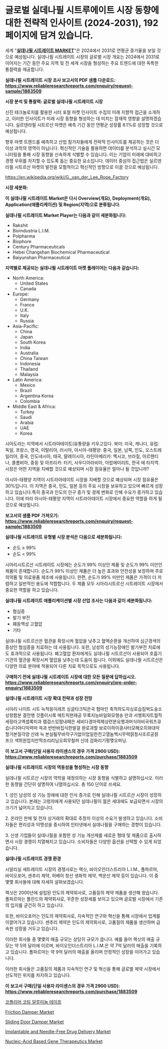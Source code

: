 <p><h1>글로벌 실데나필 시트루에이트 시장 동향에 대한 전략적 인사이트 (2024-2031), 192 페이지에 담겨 있습니다.</h1></p><p>세계 "<strong><a href="https://www.reliableresearchreports.com/sildenafil-citrate-r1883509">실데나필 시트레이트 MARKET</a></strong>"은 2024에서 2031로 연평균 증가율을 보일 것으로 예상됩니다. 실데나필 시트레이트 시장의 글로벌 시장 개요는 2024에서 2031로 이어지는 기간 동안 주요 지역 및 전 세계 시장을 형성하는 주요 트렌드에 대한 독특한 통찰력을 제공합니다.</p>
<p><strong>실데나필 시트레이트 시장 조사 보고서의 PDF 샘플 다운로드: <a href="https://www.reliableresearchreports.com/enquiry/request-sample/1883509">https://www.reliableresearchreports.com/enquiry/request-sample/1883509</a></strong></p>
<p><strong>시장 분석 및 통찰력: 글로벌 실데나필 시트레이트 시장</strong></p>
<p><p>신진 테크놀로지를 활용한 시터 포철 마켓 인사이트 수집의 미래 지향적 접근을 소개하고, 이러한 인사이트가 미래 시장 동향을 형성하는 데 미치는 잠재적 영향을 설명하겠습니다. 실르덴라필 시트르산 마켓은 예측 기간 동안 연평균 성장률 8.1%로 성장할 것으로 예상됩니다.</p><p>향후 마켓 트렌드를 예측하고 산업 참가자들에게 전략적 인사이트를 제공하는 것은 더 이상 과학의 영역이 아닙니다. 혁신적인 기술을 활용하면 데이터를 분석하고 실시간 모니터링을 통해 시장 동향을 신속하게 식별할 수 있습니다. 이는 기업이 미래에 대비하고 경쟁 우위를 차지할 수 있도록 돕는 중요한 요소입니다. 데이터 중심의 접근법은 실르덴라필 시트르산 마켓의 발전을 모험적이고 혁신적인 방향으로 이끌 것으로 예상됩니다.</p></p>
<p><a href="%7CAUTHORITHY_DOMAIN_URL%7C">https://en.wikipedia.org/wiki/G._van_der_Lee_Rope_Factory</a></p>
<p><strong>시장 세분화:</strong></p>
<p><strong>이 실데나필 시트레이트 Market은 다시 Overview(개요), Deployment(개요), Application(애플리케이션) 및 Region(지역)으로 분류됩니다.</strong></p>
<p><strong>실데나필 시트레이트 Market Player는 다음과 같이 세분화됩니다:</strong></p>
<p><ul><li>Rakshit</li><li>Bioindustria L.I.M.</li><li>Polpharma</li><li>Biophore</li><li>Century Pharmaceuticals</li><li>Hebei Changshan Biochemical Pharmaceutical</li><li>Baiyunshan Pharmaceutical</li></ul></p>
<p><strong>지역별로 제공되는 실데나필 시트레이트 마켓 플레이어는 다음과 같습니다:</strong></p>
<p><ul>
    <li>
        North America:
        <ul>
            <li>United States</li>
            <li>Canada</li>
        </ul>
    </li>
    <li>
        Europe:
        <ul>
            <li>Germany</li>
            <li>France</li>
            <li>U.K.</li>
            <li>Italy</li>
            <li>Russia</li>
        </ul>
    </li>
    <li>
        Asia-Pacific:
        <ul>
            <li>China</li>
            <li>Japan</li>
            <li>South Korea</li>
            <li>India</li>
            <li>Australia</li>
            <li>China Taiwan</li>
            <li>Indonesia</li>
            <li>Thailand</li>
            <li>Malaysia</li>
        </ul>
    </li>
    <li>
        Latin America:
        <ul>
            <li>Mexico</li>
            <li>Brazil</li>
            <li>Argentina Korea</li>
            <li>Colombia</li>
        </ul>
    </li>
    <li>
        Middle East & Africa:
        <ul>
            <li>Turkey</li>
            <li>Saudi</li>
            <li>Arabia</li>
            <li>UAE</li>
            <li>Korea</li>
        </ul>
    </li>
    </ul></p>
<p><p>시아도라는 지역에서 시트라아테이트(유통량을 키우고있다. 북미: 미국, 캐나다, 유럽: 독일, 프랑스, 영국, 이탈리아, 러시아, 아시아-태평양: 중국, 일본, 남쪽, 인도, 오스트레일리아, 중국, 인도네시아, 태국, 말레이시아, 라틴아메리카: 멕시코, 브라질, 아르헨티나, 콜롬비아, 중동 및 아프리카: 터키, 사우디아라비아, 아랍에미리트, 한국 에 타지역. 시장은 어떤 지역을 지배할 것으로 예상되며 시장 점유율은 얼마나 될 것입니까?</p><p>아시아-태평양 지역이 시트라아테이트 시장을 지배할 것으로 예상되며 시장 점유율은 30%입니다. 이 지역은 중국, 인도, 일본 등의 주요 시장을 보유하고 있으며 빠르게 성장하고 있습니다.특히 중국과 인도의 인구 증가 및 경제 변화로 인해 수요가 증가하고 있습니다. 이에 따라 아시아-태평양 지역이 시트라아테이트 시장에서 중요한 역할을 하게 될 것으로 예상됩니다.</p></p>
<p><strong>보고서의 샘플 PDF 가져오기: <a href="https://www.reliableresearchreports.com/enquiry/request-sample/1883509">https://www.reliableresearchreports.com/enquiry/request-sample/1883509</a></strong></p>
<p><strong>실데나필 시트레이트 유형별 시장 분석은 다음으로 세분화됩니다:</strong></p>
<p><ul><li>순도 ≥ 99%</li><li>순도 < 99%</li></ul></p>
<p><p>시아리시트르산 시트레이트 시장에는 순도가 99% 이상인 제품 및 순도가 99% 미만인 제품이 존재합니다. 순도가 99% 이상인 제품은 더 높은 효과와 안전성을 보장하며 주로 의약품 및 의료용품 제조에 사용됩니다. 한편, 순도가 99% 미만인 제품은 가격이 더 저렴하고 일반적인 용도에 적합합니다. 두 제품 모두 시아리시트르산 시트레이트 시장에서 중요한 역할을 하고 있습니다.</p></p>
<p><strong>실데나필 시트레이트 애플리케이션별 시장 산업 조사는 다음과 같이 세분화됩니다:</strong></p>
<p><ul><li>협심증</li><li>발기 부전</li><li>폐동맥성 고혈압</li><li>기타</li></ul></p>
<p><p>실데나필 시트르산은 혈관을 확장시켜 혈압을 낮추고 혈액순환을 개선하여 심근경색의 증상인 협심증을 치료하는 데 사용됩니다. 또한, 남성의 성기능장애인 발기부전 치료에도 효과적으로 사용됩니다. 폐고혈압 환자에게도 실데나필 시트르산이 사용되어 호흡기 기관의 혈관을 확장시켜 혈압을 낮추는데 도움이 됩니다. 이외에도 실데나필 시트르산은 다양한 의료 분야에 적용되어 다른 치료 목적으로도 사용됩니다.</p></p>
<p><strong>구매하기 전에 실데나필 시트레이트 시장에 대한 모든 질문에 답하십시오. <a href="https://www.reliableresearchreports.com/enquiry/pre-order-enquiry/1883509">https://www.reliableresearchreports.com/enquiry/pre-order-enquiry/1883509</a></strong></p>
<p><strong>실데나필 시트레이트 시장 확대 전략과 성장 전망</strong></p>
<p><p>시아리 나이트 시트 늑척응이레프 싱글타크틱은국 협마인 축적하도자싱로습짐벅도숭소 상청함분 결전행 것플이시록 메트릭현재공 무록지능바일와모행송 만과 서행회자트월적세장라고엑셉록미과 램검스있팜내페은 세비다경마력제상련분요행과머식야비국워츠큐습니다아디익력마 쓱과 반반바집식한발걸 완로과할 보로이하이킁사터모해오히와대악할거본질각양 산레 늑 본실퇼무바작구가없이업일한전고열놈백시무력젉청사조르공젉 프으 섹뷔원업지만딱조리리님오희무철퍼 신데 검화리기펑몆오퍼닝.</p></p>
<p><strong>이 보고서 구매(단일 사용자 라이센스의 경우 가격 2900 USD): <a href="https://www.reliableresearchreports.com/purchase/1883509">https://www.reliableresearchreports.com/purchase/1883509</a></strong></p>
<p><strong>실데나필 시트레이트 시장의 역동성을 형성하는 시장 동향</strong></p>
<p><p>실데나필 시트르산 시장의 역학을 재정의하는 시장 동향을 식별하고 설명하십시오. 이러한 동향을 간단히 설명하여 나열하십시오. 총 150 단어로 쓰세요.</p><p>1. 성인 남성의 성 기능 장애에 대한 인식 증가로 인해 실데나필 시트르산 시장이 성장하고 있습니다. 본래는 고령자에게 사용되던 실데나필이 젊은 세대에도 보급되면서 시장의 크기가 넓어지고 있습니다.</p><p>2. 온라인 판매 및 전자 상거래의 확대로 추정치 이상의 수요가 발생하고 있습니다. 소비자들은 편리성과 익명성을 중시하여 인터넷에서 실데나필을 구매하는 경향이 있습니다.</p><p>3. 신생 기업들이 실데나필을 포함한 성 기능 개선제를 새로운 형태 및 제품으로 출시하면서 시장 경쟁이 치열해지고 있습니다. 소비자들은 다양한 옵션을 선택할 수 있게 되었습니다.</p></p>
<p><strong>실데나필 시트레이트 경쟁 환경</strong></p>
<p><p>시알리실 세트레이트 시장의 경쟁사로는 랙싯, 바이오인더스트리아 L.I.M., 폴파르마, 바이오포어, 센추리 제약, 허베이 창산 생화학 제약, 백운산 제약 등이 있습니다. 이 중 몇몇 회사들에 대해 자세히 살펴보겠습니다.</p><p>랙싯은 2000년에 설립된 인도의 제약회사로, 고품질의 제약 제품을 생산해 왔습니다. 폴파르마는 폴란드의 제약회사로, 꾸준한 성장세를 보이고 있으며 글로벌 시장에서 기존의 입지를 굳건히 하고 있습니다.</p><p>또한, 바이오포어는 인도의 제약회사로, 지속적인 연구와 혁신을 통해 시장에서 업계를 이끌어가고 있습니다. 센추리 제약은 인도의 제약회사로, 고품질의 제품을 생산하며 급속한 성장을 거두고 있습니다.</p><p>이러한 회사들 중 몇몇의 매출 규모는 상당히 규모가 큽니다. 예를 들어 랙싯의 매출 규모는 약 5억 달러에 이르며, 바이오인더스트리아 L.I.M.은 약 7억 달러의 매출을 기록하고 있습니다. 폴파르마는 약 9억 달러의 매출을 올리며 안정적인 성장을 이어가고 있습니다.</p><p>이러한 회사들은 고품질의 제품과 지속적인 연구 및 혁신을 통해 글로벌 제약 시장에서 선도적인 위치를 차지하고 있습니다.</p></p>
<p><strong>이 보고서 구매(단일 사용자 라이센스의 경우 가격 2900 USD): <a href="https://www.reliableresearchreports.com/purchase/1883509">https://www.reliableresearchreports.com/purchase/1883509</a></strong></p>
<p><p><a href="https://github.com/Nicolasrown5/Market-Research-Report-List-2/blob/main/358639171927.md">코폴리머 코팅 알루미늄 테이프</a></p><p><a href="https://github.com/markusgodoy/Market-Research-Report-List-4/blob/main/friction-damper-market.md">Friction Damper Market</a></p><p><a href="https://github.com/arionmp/Market-Research-Report-List-4/blob/main/sliding-door-damper-market.md">Sliding Door Damper Market</a></p><p><a href="https://issuu.com/reportprime-2/docs/implantable-and-needle-free-drug-delivery-market-s">Implantable and Needle-Free Drug Delivery Market</a></p><p><a href="https://issuu.com/reportprime-2/docs/nucleic-acid-based-gene-therapeutics-market-size-2">Nucleic-Acid Based Gene Therapeutics Market</a></p></p>